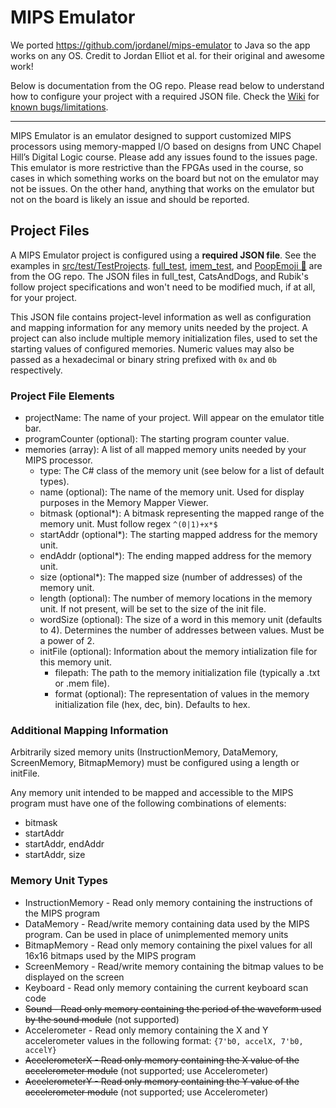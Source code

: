 # MIPS Emulator

We ported https://github.com/jordanel/mips-emulator to Java so the app works on any OS. Credit to Jordan Elliot et al. for their original and awesome work!

Below is documentation from the OG repo. Please read below to understand how to configure your project with a required JSON file. Check the [Wiki](https://github.com/madiali/mips-emulator/wiki) for [known bugs/limitations](https://github.com/madiali/mips-emulator/wiki/Known-bugs-and-limitations).

---

MIPS Emulator is an emulator designed to support customized MIPS processors using memory-mapped I/O based on designs from UNC Chapel Hill’s Digital Logic course. Please add any issues found to the issues page. This emulator is more restrictive than the FPGAs used in the course, so cases in which something works on the board but not on the emulator may not be issues. On the other hand, anything that works on the emulator but not on the board is likely an issue and should be reported.

## Project Files ##

A MIPS Emulator project is configured using a **required JSON file**. See the examples in [src/test/TestProjects](https://github.com/madiali/mips-emulator/tree/main/src/test/TestProjects). [full_test](https://github.com/madiali/mips-emulator/tree/main/src/test/TestProjects/full_test), [imem_test](https://github.com/madiali/mips-emulator/tree/main/src/test/TestProjects/imem_test), and [PoopEmoji 💩](https://github.com/madiali/mips-emulator/tree/main/src/test/TestProjects/PoopEmoji) are from the OG repo. The JSON files in full_test, CatsAndDogs, and Rubik's follow project specifications and won't need to be modified much, if at all, for your project.

This JSON file contains project-level information as well as configuration and mapping information for any memory units needed by the project. A project can also include multiple memory initialization files, used to set the starting values of configured memories. Numeric values may also be passed as a hexadecimal or binary string prefixed with `0x` and `0b` respectively.

### Project File Elements ###

- projectName: The name of your project. Will appear on the emulator title bar.
- programCounter (optional): The starting program counter value.
- memories (array): A list of all mapped memory units needed by your MIPS processor.
    - type: The C# class of the memory unit (see below for a list of default types).
    - name (optional): The name of the memory unit. Used for display purposes in the Memory Mapper Viewer.
    - bitmask (optional*): A bitmask representing the mapped range of the memory unit. Must follow regex `^(0|1)+x*$`
    - startAddr (optional*): The starting mapped address for the memory unit.
    - endAddr (optional*): The ending mapped address for the memory unit.
    - size (optional*): The mapped size (number of addresses) of the memory unit.
    - length (optional): The number of memory locations in the memory unit. If not present, will be set to the size of the init file.
    - wordSize (optional): The size of a word in this memory unit (defaults to 4). Determines the number of addresses between values. Must be a power of 2.
    - initFile (optional): Information about the memory intialization file for this memory unit.
        - filepath: The path to the memory initialization file (typically a .txt or .mem file).
        - format (optional): The representation of values in the memory initialization file (hex, dec, bin). Defaults to hex.

### Additional Mapping Information ###

Arbitrarily sized memory units (InstructionMemory, DataMemory, ScreenMemory, BitmapMemory) must be configured using a length or initFile.

Any memory unit intended to be mapped and accessible to the MIPS program must have one of the following combinations of elements:
- bitmask
- startAddr
- startAddr, endAddr
- startAddr, size

### Memory Unit Types ###

- InstructionMemory - Read only memory containing the instructions of the MIPS program
- DataMemory - Read/write memory containing data used by the MIPS program. Can be used in place of unimplemented memory units
- BitmapMemory - Read only memory containing the pixel values for all 16x16 bitmaps used by the MIPS program
- ScreenMemory - Read/write memory containing the bitmap values to be displayed on the screen
- Keyboard - Read only memory containing the current keyboard scan code
- ~~Sound - Read only memory containing the period of the waveform used by the sound module~~ (not supported)
- Accelerometer - Read only memory containing the X and Y accelerometer values in the following format: `{7'b0, accelX, 7'b0, accelY}`
- ~~AccelerometerX - Read only memory containing the X value of the accelerometer module~~ (not supported; use Accelerometer)
- ~~AccelerometerY - Read only memory containing the Y value of the accelerometer module~~ (not supported; use Accelerometer)
